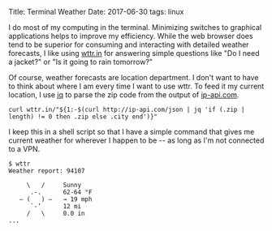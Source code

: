 Title: Terminal Weather
Date: 2017-06-30
tags: linux

I do most of my computing in the terminal. Minimizing switches to graphical applications helps to improve my efficiency. While the web browser does tend to be superior for consuming and interacting with detailed weather forecasts, I like using [wttr.in](https://github.com/chubin/wttr.in) for answering simple questions like "Do I need a jacket?" or "Is it going to rain tomorrow?"

Of course, weather forecasts are location department. I don't want to have to think about where I am every time I want to use wttr. To feed it my current location, I use [jq](https://stedolan.github.io/jq/) to parse the zip code from the output of [ip-api.com](http://ip-api.com/).

    curl wttr.in/"${1:-$(curl http://ip-api.com/json | jq 'if (.zip | length) != 0 then .zip else .city end')}"
    
I keep this in a shell script so that I have a simple command that gives me current weather for wherever I happen to be -- as long as I'm not connected to a VPN.

    $ wttr
    Weather report: 94107

         \   /     Sunny
          .-.      62-64 °F
       ― (   ) ―   → 19 mph
          `-’      12 mi
         /   \     0.0 in
    ... 

